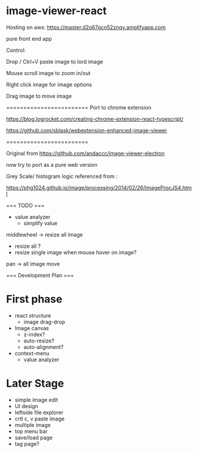 # image-viewer-react

Hosting on aws: https://master.d2o67qcn52znqy.amplifyapp.com 

pure front end app

Control:

Drop / Ctrl+V paste image to lord image

Mouse scroll image to zoom in/out

Right click image for image options

Drag image to move image

========================
Port to chrome extension

https://blog.logrocket.com/creating-chrome-extension-react-typescript/ 

https://github.com/sblask/webextension-enhanced-image-viewer

========================

Original from https://github.com/andaccc/image-viewer-electron

now try to port as a pure web version 

Grey Scale/ histogram logic referenced from :

https://phg1024.github.io/image/processing/2014/02/26/ImageProcJS4.html

=== TODO ===
- value analyzer
  - simplify value

middlewheel -> resize all image
- resize all ?
- resize single image when mouse hover on image?

pan -> all image move

=== Development Plan ===

# First phase
- react structure
  - image drag-drop
- Image canvas
  - z-index?
  - auto-resize?
  - auto-alignment?
- context-menu
  - value analyzer
# Later Stage
- simple image edit
- UI design
- leftside file explorer
- crtl c, v paste image 
- multiple image
- top menu bar
- save/load page
- tag page?
